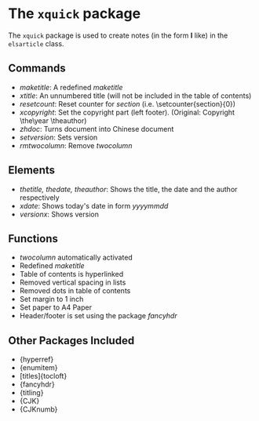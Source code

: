 # The `xquick` package

The `xquick` package is used to create notes (in the form **I** like) in the `elsarticle` class.


## Commands

 - *maketitle*: A redefined *maketitle*
 - *xtitle*: An unnumbered title (will not be included in the table of contents)
 - *resetcount*: Reset counter for *section* (i.e. \setcounter{section}{0})
 - *xcopyright*: Set the copyright part (left footer). (Original: Copyright \the\year \theauthor)
 - *zhdoc*: Turns document into Chinese document
 - *setversion*: Sets version
 - *rmtwocolumn*: Remove *twocolumn*


## Elements

 - *thetitle, thedate, theauthor*: Shows the title, the date and the author respectively
 - *xdate*: Shows today's date in form *yyyymmdd*
 - *versionx*: Shows version


## Functions

 - *twocolumn* automatically activated
 - Redefined *maketitle*
 - Table of contents is hyperlinked
 - Removed vertical spacing in lists
 - Removed dots in table of contents
 - Set margin to 1 inch
 - Set paper to A4 Paper
 - Header/footer is set using the package *fancyhdr*


## Other Packages Included

 - {hyperref}
 - {enumitem}
 - [titles]{tocloft}
 - {fancyhdr}
 - {titling}
 - {CJK}
 - {CJKnumb}
